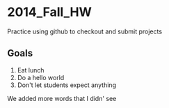 2014_Fall_HW
============

Practice using github to checkout and submit projects

Goals
-----

1. Eat lunch
2. Do a hello world
3. Don't let students expect anything

We added more words that I didn' see